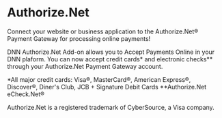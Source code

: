 # Authorize.Net

Connect your website or business application to the Authorize.Net® Payment Gateway for processing online payments!

DNN Authorize.Net Add-on allows you to Accept Payments Online in your DNN plaform. You can now accept credit cards* and electronic checks** through your Authorize.Net Payment Gateway account.

*All major credit cards: Visa®, MasterCard®, American Express®, Discover®, Diner's Club, JCB + Signature Debit Cards
**Authorize.Net eCheck.Net®

Authorize.Net is a registered trademark of CyberSource, a Visa company.
